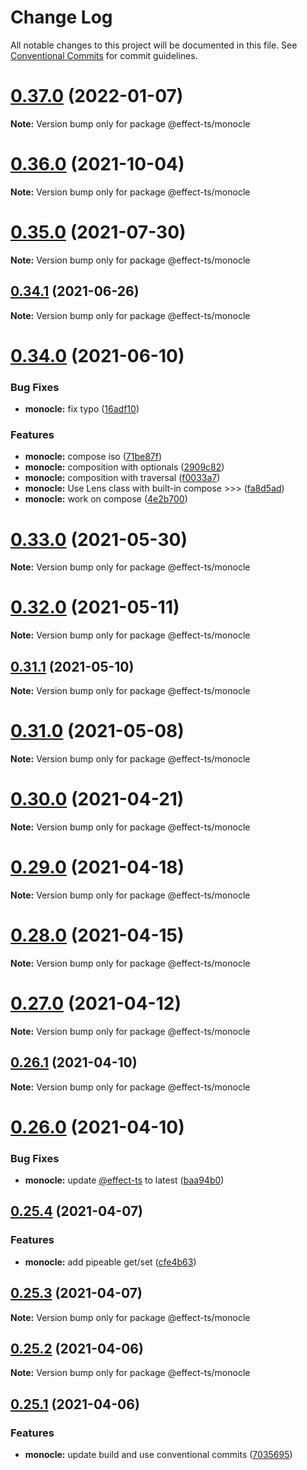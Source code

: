# Change Log

All notable changes to this project will be documented in this file.
See [Conventional Commits](https://conventionalcommits.org) for commit guidelines.

# [0.37.0](https://github.com/Effect-TS/monocle/compare/@effect-ts/monocle@0.36.0...@effect-ts/monocle@0.37.0) (2022-01-07)

**Note:** Version bump only for package @effect-ts/monocle





# [0.36.0](https://github.com/Effect-TS/monocle/compare/@effect-ts/monocle@0.35.0...@effect-ts/monocle@0.36.0) (2021-10-04)

**Note:** Version bump only for package @effect-ts/monocle





# [0.35.0](https://github.com/Effect-TS/monocle/compare/@effect-ts/monocle@0.34.1...@effect-ts/monocle@0.35.0) (2021-07-30)

**Note:** Version bump only for package @effect-ts/monocle





## [0.34.1](https://github.com/Effect-TS/monocle/compare/@effect-ts/monocle@0.34.0...@effect-ts/monocle@0.34.1) (2021-06-26)

**Note:** Version bump only for package @effect-ts/monocle





# [0.34.0](https://github.com/Effect-TS/monocle/compare/@effect-ts/monocle@0.33.0...@effect-ts/monocle@0.34.0) (2021-06-10)


### Bug Fixes

* **monocle:** fix typo ([16adf10](https://github.com/Effect-TS/monocle/commit/16adf108bfda4dfb7741374c7a860e907c293566))


### Features

* **monocle:** compose iso ([71be87f](https://github.com/Effect-TS/monocle/commit/71be87f76c71d91ff1b4e0ec74b13e63d8fb05d9))
* **monocle:** composition with optionals ([2909c82](https://github.com/Effect-TS/monocle/commit/2909c8260e018a2b70b299a7650e5bc9afb29853))
* **monocle:** composition with traversal ([f0033a7](https://github.com/Effect-TS/monocle/commit/f0033a7f70bf870d008d7d234cf51016c9e3cc54))
* **monocle:** Use Lens class with built-in compose >>> ([fa8d5ad](https://github.com/Effect-TS/monocle/commit/fa8d5adfa33cac256a97f8a0fda3639a7717b7ba))
* **monocle:** work on compose ([4e2b700](https://github.com/Effect-TS/monocle/commit/4e2b7009f8b334b9d1ff8bffd63e19ea14231150))





# [0.33.0](https://github.com/Effect-TS/monocle/compare/@effect-ts/monocle@0.32.0...@effect-ts/monocle@0.33.0) (2021-05-30)

**Note:** Version bump only for package @effect-ts/monocle





# [0.32.0](https://github.com/Effect-TS/monocle/compare/@effect-ts/monocle@0.31.1...@effect-ts/monocle@0.32.0) (2021-05-11)

**Note:** Version bump only for package @effect-ts/monocle





## [0.31.1](https://github.com/Effect-TS/monocle/compare/@effect-ts/monocle@0.31.0...@effect-ts/monocle@0.31.1) (2021-05-10)

**Note:** Version bump only for package @effect-ts/monocle





# [0.31.0](https://github.com/Effect-TS/monocle/compare/@effect-ts/monocle@0.30.0...@effect-ts/monocle@0.31.0) (2021-05-08)

**Note:** Version bump only for package @effect-ts/monocle





# [0.30.0](https://github.com/Effect-TS/monocle/compare/@effect-ts/monocle@0.29.0...@effect-ts/monocle@0.30.0) (2021-04-21)

**Note:** Version bump only for package @effect-ts/monocle





# [0.29.0](https://github.com/Effect-TS/monocle/compare/@effect-ts/monocle@0.28.0...@effect-ts/monocle@0.29.0) (2021-04-18)

**Note:** Version bump only for package @effect-ts/monocle





# [0.28.0](https://github.com/Effect-TS/monocle/compare/@effect-ts/monocle@0.27.0...@effect-ts/monocle@0.28.0) (2021-04-15)

**Note:** Version bump only for package @effect-ts/monocle





# [0.27.0](https://github.com/Effect-TS/monocle/compare/@effect-ts/monocle@0.26.1...@effect-ts/monocle@0.27.0) (2021-04-12)

**Note:** Version bump only for package @effect-ts/monocle





## [0.26.1](https://github.com/Effect-TS/monocle/compare/@effect-ts/monocle@0.26.0...@effect-ts/monocle@0.26.1) (2021-04-10)

**Note:** Version bump only for package @effect-ts/monocle





# [0.26.0](https://github.com/Effect-TS/monocle/compare/@effect-ts/monocle@0.25.4...@effect-ts/monocle@0.26.0) (2021-04-10)


### Bug Fixes

* **monocle:** update [@effect-ts](https://github.com/effect-ts) to latest ([baa94b0](https://github.com/Effect-TS/monocle/commit/baa94b02813b9d7ad1799b26976d0885db4bd4de))





## [0.25.4](https://github.com/Effect-TS/monocle/compare/@effect-ts/monocle@0.25.3...@effect-ts/monocle@0.25.4) (2021-04-07)


### Features

* **monocle:** add pipeable get/set ([cfe4b63](https://github.com/Effect-TS/monocle/commit/cfe4b63844f5fc12e318703cf94f35d232e45064))





## [0.25.3](https://github.com/Effect-TS/monocle/compare/@effect-ts/monocle@0.25.2...@effect-ts/monocle@0.25.3) (2021-04-07)

**Note:** Version bump only for package @effect-ts/monocle





## [0.25.2](https://github.com/Effect-TS/monocle/compare/@effect-ts/monocle@0.25.1...@effect-ts/monocle@0.25.2) (2021-04-06)

**Note:** Version bump only for package @effect-ts/monocle





## [0.25.1](https://github.com/Effect-TS/monocle/compare/@effect-ts/monocle@0.25.0...@effect-ts/monocle@0.25.1) (2021-04-06)


### Features

* **monocle:** update build and use conventional commits ([7035695](https://github.com/Effect-TS/monocle/commit/703569564352b96c8581e1264a38fbb2b3a2db06))
